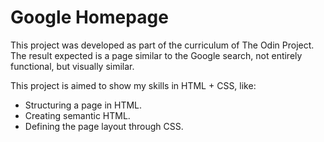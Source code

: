 # Google Homepage

This project was developed as part of the curriculum of The Odin Project. The result expected is a page similar to the Google search, not entirely functional, but visually similar.

This project is aimed to show my skills in HTML + CSS, like:
* Structuring a page in HTML.
* Creating semantic HTML.
* Defining the page layout through CSS.